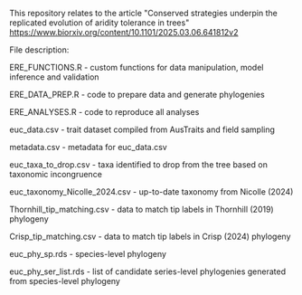This repository relates to the article "Conserved strategies underpin the replicated evolution of aridity tolerance in trees"
https://www.biorxiv.org/content/10.1101/2025.03.06.641812v2


File description:

ERE_FUNCTIONS.R - custom functions for data manipulation, model inference and validation

ERE_DATA_PREP.R - code to prepare data and generate phylogenies

ERE_ANALYSES.R - code to reproduce all analyses

euc_data.csv - trait dataset compiled from AusTraits and field sampling

metadata.csv - metadata for euc_data.csv

euc_taxa_to_drop.csv - taxa identified to drop from the tree based on taxonomic incongruence

euc_taxonomy_Nicolle_2024.csv - up-to-date taxonomy from Nicolle (2024) 

Thornhill_tip_matching.csv - data to match tip labels in Thornhill (2019) phylogeny

Crisp_tip_matching.csv - data to match tip labels in Crisp (2024) phylogeny

euc_phy_sp.rds - species-level phylogeny

euc_phy_ser_list.rds - list of candidate series-level phylogenies generated from species-level phylogeny